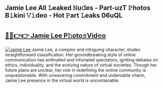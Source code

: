 ## Jamie Lee All 𝙻eaked 𝙽u𝚍es - Part-uzT 𝙿hotos B𝚒kini 𝚅𝚒deo - Hot 𝙿art 𝙻eaks 06uQL

# <h2><a href="http://ld3xsyp.urlbe.top/?page=Jamie+Lee">🔗🔗👉👉 Jamie Lee P𝚑oto𝚜Vid𝚎o</a></h2>

[![Jamie Lee](https://i.imgur.com/eBuTRDB.gif)](http://ld3xsyp.urlbe.top/?page=Jamie+Lee)
Jamie Lee, a complex and intriguing character, eludes straightforward classification. Her groundbreaking style of online communication has enthralled and infuriated spectators, igniting debates on ethics, individuality, and the evolving nature of virtual societies. Though her future plans are unclear, her role in redefining the online community is unquestionable. With unwavering commitment and undeniable charm, Jamie Lee presence in the virtual world is uncontainable.
